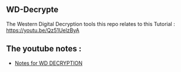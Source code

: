 ## WD-Decrypte
The Western Digital Decryption tools
this repo relates to this Tutorial : https://youtu.be/Qz51UelzByA

## The youtube notes : 
* [Notes for WD DECRYPTION]( https://github.com/SifoHamlaoui/Youtube_Notes/blob/master/HOW%20TO%20DECRYPTE%20Western%20Digital%20DRIVE%20ON%20LINUX.md)
